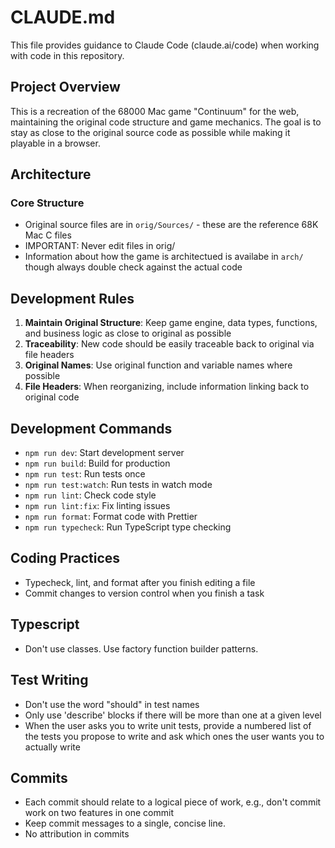 # CLAUDE.md

This file provides guidance to Claude Code (claude.ai/code) when working with code in this repository.

## Project Overview

This is a recreation of the 68000 Mac game "Continuum" for the web, maintaining the original code structure and game mechanics. The goal is to stay as close to the original source code as possible while making it playable in a browser.

## Architecture

### Core Structure

- Original source files are in `orig/Sources/` - these are the reference 68K Mac C files
- IMPORTANT: Never edit files in orig/
- Information about how the game is architectued is availabe in `arch/` though always double check against the actual code

## Development Rules

1. **Maintain Original Structure**: Keep game engine, data types, functions, and business logic as close to original as possible
2. **Traceability**: New code should be easily traceable back to original via file headers
3. **Original Names**: Use original function and variable names where possible
4. **File Headers**: When reorganizing, include information linking back to original code

## Development Commands

- `npm run dev`: Start development server
- `npm run build`: Build for production
- `npm run test`: Run tests once
- `npm run test:watch`: Run tests in watch mode
- `npm run lint`: Check code style
- `npm run lint:fix`: Fix linting issues
- `npm run format`: Format code with Prettier
- `npm run typecheck`: Run TypeScript type checking

## Coding Practices

- Typecheck, lint, and format after you finish editing a file
- Commit changes to version control when you finish a task

## Typescript

- Don't use classes. Use factory function builder patterns.

## Test Writing

- Don't use the word "should" in test names
- Only use 'describe' blocks if there will be more than one at a given level
- When the user asks you to write unit tests, provide a numbered list of the tests you propose to write and ask which ones the user wants you to actually write

## Commits

- Each commit should relate to a logical piece of work, e.g., don't commit work on two features in one commit
- Keep commit messages to a single, concise line.
- No attribution in commits
